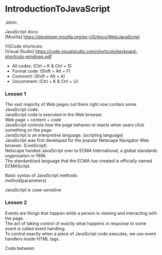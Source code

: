 # IntroductionToJavaScript
:atom:

JavaScript docs:<br/>
[Mozilla] https://developer.mozilla.org/en-US/docs/Web/JavaScript<br/>

VSCode shortcuts:<br/>
[Visual Studio] https://code.visualstudio.com/shortcuts/keyboard-shortcuts-windows.pdf<br/>
 * All codes: (Ctrl + K & Ctrl + S)<br/>
 * Format code: (Shift + Alt + F)<br/>
 * Comment: (Shift + Alt + A)<br/>
 * Uncomment: (Ctrl + K & Ctrl + U)<br/>

### Lesson 1

The vast majority of Web pages out there right now contain some JavaScript code.<br/>
JavaScript code is executed in the Web browser.<br/>
Web page = content + code<br/>
JavaScript controls how the page behaves or reacts when users click something on the page.<br/>
JavaScript is an interpretive language. (scripting language)<br/>
JavaScript was first developed for the popular Netscape Navigator Web browser. (LiveScript)<br/>
Netscape handed JavaScript over to ECMA International, a global standards organization in 1996.<br/>
The standardized language that the ECMA has created is officially named ECMAScript.<br/>

Basic syntax of JavaScript methods:<br/>
method(parameters)<br/>

JavaScript is case-sensitive<br/>

### Lesson 2

Events are things that happen while a person is viewing and interacting with the page.<br/>
The act of taking control of exactly what happens in response to some event is called event handling.<br/>
To control exactly when a piece of JavaScript code executes, we use event handlers inside HTML tags.

Code between <script> tags executes when the page first opens in the browser.<br/>
Functions are placed between <script> tags in the head section.<br/>
Each function is identified by the word function followed by a name.<br/>
Functions are executed when called by event handlers in tags.

A span is an inline element that's only as wide as the characters contained within it.

In inline JavaScript, the outermost quotation marks after the event handler should match.

Each line of code in a JavaScript can end in a line break, or a semicolon, or both.

Events:
* onmouseover
* onclick
* oncontextmenu
* ondblclick

Basic syntax of JavaScript methods:<br/>
```javascript
function name(){
//code
}
```

Debugging JavaScript:<br/>
The browser will always try to execute your JavaScript code.<br/>
You can use console.log() to display JavaScript values in the debugger window<br/>
You can set breakpoints in the JavaScript code.

Enable JavaScript:<br/>
https://www.enable-javascript.com/

### Lesson 3

JavaScript is object-oriented<br/>
It's designed to allow you to treat a Web page as though it were a collection of actual objects in the real world.

Document Object Model (DOM)<br/>
DOM is essentially a set of rules and words you use to access and manipulate things on a Web page.<br/>
DOM defines the names used to refer to many aspects of the environment in which a Web page is showing.<br/>
A Web page is a document.<br/>
The DOM represents that same document so it can be manipulated.<br/>
Which can be modified with a scripting language such as JavaScript.

Objects:
 * screen
 * window
 * navigator
 * location
 * document

Different objects in the object model have different properties and methods.<br/>
Properties are characteristics of the object.<br/>
Methods are things that the object can do.

Basic syntax of JavaScript properties:<br/>
```javascript
object.property
```

Control refers to any element on the page with which a user can interact.

Textbox control:
```html
<label for="username">Enter Username:</label>
<input type="text" id="username">
```

Button control:<br/>
```html
<input type="button" value="Go" onclick="alert('Hello ' + document.getElementById('username').value)" >
```

A literal is a value that never changes<br/>
A variable is a value that can vary

Variable name rules:
 * must start with a letter or an underscore character
 * after the first character, the name can contain any letters, numbers, an underscore, or a hyphen
 * cannot contain blank spaces
 * only punctuation characters allowed are the hyphen and underscore
 * cannot be a reserved word

### Lesson 4

Strings:<br/>
You can actually store anything as a string.<br/>
Unless you want to perform arithmetic (or date arithmetic).
```javascript
var name="Hello string"
```

Numbers:<br/>
Numbers in JavaScript (and all programming languages) are quantities. (scalar values)<br/>
The term "scalar" comes from linear algebra, where it is used to differentiate a single number from a vector or matrix.<br/>
Which you can perform arithmetic calculations.<br/>
You can only do arithmetic with numbers.<br/>
You can store an invalid number as a string.<br/>
You can't store ZIP codes, Social Security numbers, or phone numbers as numbers, but they're not true numbers in the sense of being scalar values.<br/>

Number rules:
 * can contain digits (0-9) and one decimal point (period)
 * the first character in front of the number can be a hyphen to indicate a negative number
 * cannot contain commas, spaces, parentheses, embedded hyphens, or dollar signs
 * never use quotation marks with numbers

toFixed( ) Function:
```javascript
number.toFixed( value )
```
Used to format a number using fixed-point notation.

Dates:<br/>
You can also do date arithmetic (date x days from now, the number of days between two dates)
```javascript
var name = new Date(1999,0-11,1-31)
var halloween = new Date("October 31 2013")
var valentines = new Date("February 14 2015 18:35:00")
```

When you get down to the level of the actual CPU that's doing the math and managing the lists, it's actually more efficient to use zero-based lists, which in turn make the code run faster.

Boolean Values:<br/>
If you assign a value other than true or false, the value you assign will be converted to true or false.<br/>
Any text in quotation marks to a Boolean value will set the value to true.<br/>
False values: (0, -0, null, "", undefined, NaN), any other value will set the value to true.

if Statements:<br/>
if must be typed in lowercase.

```javascript
if (condition) code to execute;
```
